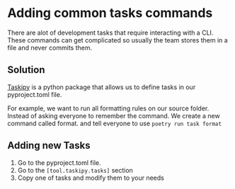 # Adding common tasks commands

There are alot of development tasks that require interacting with a CLI.
These commands can get complicated so usually the team stores them in a file and never commits them.

## Solution

[Taskipy](https://github.com/illBeRoy/taskipy) is a python package that allows us to define tasks in
our pyproject.toml file.

For example, we want to run all formatting rules on our source folder.
Instead of asking everyone to remember the command.
We create a new command called format.
and tell everyone to use
`poetry run task format`

## Adding new Tasks

1. Go to the pyproject.toml file.
2. Go to the `[tool.taskipy.tasks]` section
3. Copy one of tasks and modify them to your needs

